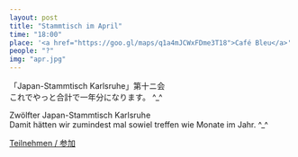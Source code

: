 ```yaml
---
layout: post
title: "Stammtisch im April"
time: "18:00"
place: '<a href="https://goo.gl/maps/q1a4mJCWxFDme3T18">Café Bleu</a>'
people: "?"
img: "apr.jpg"
---
```


「Japan-Stammtisch Karlsruhe」第十ニ会  
これでやっと合計で一年分になります。 ^_^

Zwölfter Japan-Stammtisch Karlsruhe  
Damit hätten wir zumindest mal sowiel treffen wie Monate im Jahr. ^_^

[Teilnehmen / 参加](https://nuudel.digitalcourage.de/pFLtLRTb6vzbVCN6)
